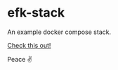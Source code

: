 # efk-stack

An example docker compose stack.

[Check this out!](https://docs.fluentd.org/container-deployment/docker-compose)

Peace ✌️

